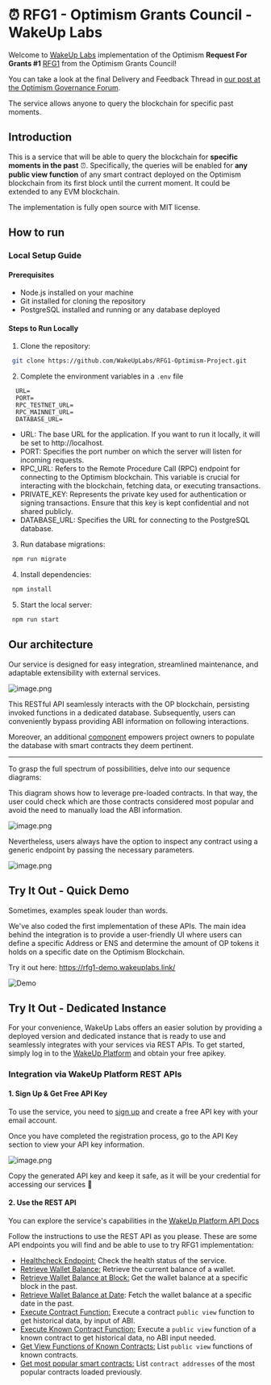 # ⏰ RFG1 - Optimism Grants Council - WakeUp Labs

Welcome to [WakeUp Labs](https://www.wakeuplabs.io/) implementation of the Optimism **Request For Grants #1** [RFG1](https://app.charmverse.io/op-grants/page-8928491436774362) from the Optimism Grants Council!

You can take a look at the final Delivery and Feedback Thread in [our post at the Optimism Governance Forum](https://gov.optimism.io/t/wakeup-labs-rfg-1-update-and-feedback-thread/7842).

The service allows anyone to query the blockchain for specific past moments. 


## Introduction

This is a service that will be able to query the blockchain for **specific moments in the past** ⏰. Specifically, the queries will be enabled for **any public view function** of any smart contract deployed on the Optimism blockchain from its first block until the current moment. It could be extended to any EVM blockchain.

The implementation is fully open source with MIT license.

## How to run

### Local Setup Guide

#### Prerequisites
- Node.js installed on your machine
- Git installed for cloning the repository
- PostgreSQL installed and running or any database deployed

#### Steps to Run Locally
  1. Clone the repository:
```bash
 git clone https://github.com/WakeUpLabs/RFG1-Optimism-Project.git
```

  2. Complete the environment variables in a ```.env``` file

  ```
    URL=
    PORT=
    RPC_TESTNET_URL=
    RPC_MAINNET_URL=
    DATABASE_URL=
  ```
  - URL: The base URL for the application. If you want to run it locally, it will be set to http://localhost.
  - PORT: Specifies the port number on which the server will listen for incoming requests.
  - RPC_URL: Refers to the Remote Procedure Call (RPC) endpoint for connecting to the Optimism blockchain. This variable is crucial for interacting with the blockchain, fetching data, or executing transactions.
  - PRIVATE_KEY: Represents the private key used for authentication or signing transactions. Ensure that this key is kept confidential and not shared publicly.
  - DATABASE_URL: Specifies the URL for connecting to the PostgreSQL database.

3. Run database migrations:
```bash
 npm run migrate
```
4. Install dependencies:

```bash
 npm install
``` 

5. Start the local server:

```bash
 npm run start
``` 


## Our architecture

Our service is designed for easy integration, streamlined maintenance, and adaptable extensibility with external services.

![image.png](./src/assets/archi-rfg1-simple.png)

This RESTful API seamlessly interacts with the OP blockchain, persisting invoked functions in a dedicated database. Subsequently, users can conveniently bypass providing ABI information on following interactions.

Moreover, an additional [component](https://github.com/wakeuplabs/rfg1-popular-contracts-loader) empowers project owners to populate the database with smart contracts they deem pertinent.

---

To grasp the full spectrum of possibilities, delve into our sequence diagrams:

This diagram shows how to leverage pre-loaded contracts. In that way, the user could check which are those contracts considered most popular and avoid the need to manually load the ABI information.

![image.png](./src/assets/rfg1-sequence-diagram.png)

Nevertheless, users always have the option to inspect any contract using a generic endpoint by passing the necessary parameters.

![image.png](./src/assets/sequence-diagram-simple.png)


## Try It Out - Quick Demo
Sometimes, examples speak louder than words.

We've also coded the first implementation of these APIs.
The main idea behind the integration is to provide a user-friendly UI where users can define a specific Address or ENS and determine the amount of OP tokens it holds on a specific date on the Optimism Blockchain.

Try it out here: https://rfg1-demo.wakeuplabs.link/

![Demo](/src/assets/demo.png)

## Try It Out - Dedicated Instance
For your convenience, WakeUp Labs offers an easier solution by providing a deployed version and dedicated instance that is ready to use and seamlessly integrates with your services via REST APIs. To get started, simply log in to the [WakeUp Platform](https://platform.wakeuplabs.io/) and obtain your free apikey.

### Integration via WakeUp Platform REST APIs

#### 1. Sign Up & Get Free API Key

To use the service, you need to [sign up](https://platform.wakeuplabs.io/) and create a free API key with your email account. 

Once you have completed the registration process, go to the API Key section to view your API key information. 

![image.png](./src/assets/image.png)

Copy the generated API key and keep it safe, as it will be your credential for accessing our services 🔐


#### 2. Use the REST API

You can explore the service's capabilities in the [WakeUp Platform API Docs](https://wakeuplabs.stoplight.io/docs/stoplight-platform/19iod9xapzajp-rfg-1-optimism-grants-council-wake-up-labs)



Follow the instructions to use the REST API as you please.
These are some API endpoints you will find and be able to use to try RFG1 implementation:

* [Healthcheck Endpoint:](https://wakeuplabs.stoplight.io/docs/stoplight-platform/jbhm9uyfok2dt-healthcheck-endpoint) Check the health status of the service.
* [Retrieve Wallet Balance:](https://wakeuplabs.stoplight.io/docs/stoplight-platform/zst7kbmqxuxgp-retrieve-wallet-balance) Retrieve the current balance of a wallet.
* [Retrieve Wallet Balance at Block:](https://wakeuplabs.stoplight.io/docs/stoplight-platform/kqng1cecb32qx-retrieve-wallet-balance-at-block) Get the wallet balance at a specific block in the past.
* [Retrieve Wallet Balance at Date](https://wakeuplabs.stoplight.io/docs/stoplight-platform/vj8jtm9fbdl0n-retrieve-wallet-balance-at-date): Fetch the wallet balance at a specific date in the past.
* [Execute Contract Function:](https://wakeuplabs.stoplight.io/docs/stoplight-platform/ugoyma40tq7jm-execute-contract-function) Execute a contract ```public view``` function to get historical data, by input of ABI.
* [Execute Known Contract Function:](https://wakeuplabs.stoplight.io/docs/stoplight-platform/by55d5fnj48cl-execute-known-contract-function) Execute a ```public view``` function of a known contract to get historical data, no ABI input needed.
* [Get View Functions of Known Contracts:](https://wakeuplabs.stoplight.io/docs/stoplight-platform/dctukth2fct7k-get-a-functions-known-abi) List ```public view``` functions of known contracts.
* [Get most popular smart contracts:](https://wakeuplabs.stoplight.io/docs/stoplight-platform/1kjq0rkc09qt7-get-most-popular-smart-contracts) List ```contract addresses``` of the most popular contracts loaded previously.
